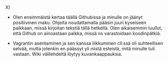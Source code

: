 X) 
   - Olen ensimmäistä kertaa täällä Githubissa ja minulle on jäänyt positiivinen maku. Ohjeita noudattamalla 
     pääsin juuri kyseiseen paikkaan, missä kirjoitan tekstiä tällä hetkellä. Olen aikaisemmin luullut, että Github
     on ainoastaan paikka, missä ns varastoidaan koodinpätkiä. 
     
   - Vagrantin asentaminen ja sen kanssa liikkuminen cli:ssä oli suhteellisen selvää, mutta jotenkin en päässyt 
     yli niistä esteistä, mitä minulle tuli vastaan. Wiki välilehdeltä löytyy kuvankaappauksia. 
      
      
